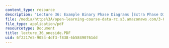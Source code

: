 ```yaml
---
content_type: resource
description: 'Lecture 36: Example Binary Phase Diagrams [Extra Phase Diagrams]'
file: /media/https%3A/open-learning-course-data-rc.s3.amazonaws.com/3-00-thermodynamics-of-materials-fall-2002/6f2217e590544df3f8386b58490761dd_lecture_36_oneside.PDF
file_type: application/pdf
resourcetype: Document
title: lecture_36_oneside.PDF
uid: 6f2217e5-9054-4df3-f838-6b58490761dd
---
```

